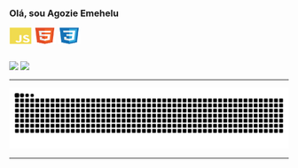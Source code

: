 ### Olá, sou Agozie Emehelu 

  
<div style="display: inline_block"
     <br>
  <img align="center" alt="Ago-Js" height="30" width="40" src="https://raw.githubusercontent.com/devicons/devicon/master/icons/javascript/javascript-plain.svg">
  <img align="center" alt="Ago-HTML" height="30" width="40" src="https://raw.githubusercontent.com/devicons/devicon/master/icons/html5/html5-original.svg">
  <img align="center" alt="Ago-CSS" height="30" width="40" src="https://raw.githubusercontent.com/devicons/devicon/master/icons/css3/css3-original.svg">
  
</div>
  
  <br>
  
   <a href = "mailto:agozienemehelu@gmail.com"><img src="https://img.shields.io/badge/-Gmail-%23333?style=for-the-badge&logo=gmail&logoColor=white" target="_blank"></a>
  <a href="https://www.linkedin.com/in/agozie-nunes-emehelu-77603322a" target="_blank"><img src="https://img.shields.io/badge/-LinkedIn-%230077B5?style=for-the-badge&logo=linkedin&logoColor=white" target="_blank">
  </a>
  
 <hr>
  
  ![Snake animation](https://github.com/agozie1/Template-tela-inicial/blob/main/github-contribution-grid-snake.svg)
  
 <hr>


  



